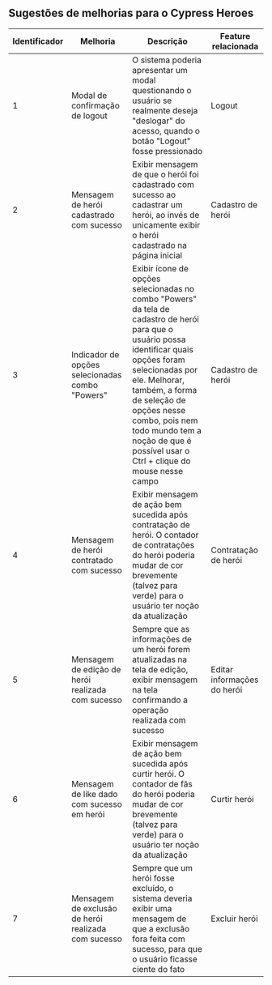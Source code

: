 ## Sugestões de melhorias para o Cypress Heroes

Identificador | Melhoria | Descrição | Feature relacionada
--------------|----------|-----------|--------------------
1 | Modal de confirmação de logout |  O sistema poderia apresentar um modal questionando o usuário se realmente deseja "deslogar" do acesso, quando o botão "Logout" fosse pressionado | Logout
2 | Mensagem de herói cadastrado com sucesso | Exibir mensagem de que o herói foi cadastrado com sucesso ao cadastrar um herói, ao invés de unicamente exibir o herói cadastrado na página inicial | Cadastro de herói
3 | Indicador de opções selecionadas combo "Powers" | Exibir ícone de opções selecionadas no combo "Powers" da tela de cadastro de herói para que o usuário possa identificar quais opções foram selecionadas por ele. Melhorar, também, a forma de seleção de opções nesse combo, pois nem todo mundo tem a noção de que é possível usar o Ctrl + clique do mouse nesse campo | Cadastro de herói
4 | Mensagem de herói contratado com sucesso | Exibir mensagem de ação bem sucedida após contratação de herói. O contador de contratações do herói poderia mudar de cor brevemente (talvez para verde) para o usuário ter noção da atualização | Contratação de herói
5 | Mensagem de edição de herói realizada com sucesso | Sempre que as informações de um herói forem atualizadas na tela de edição, exibir mensagem na tela confirmando a operação realizada com sucesso | Editar informações do herói
6 | Mensagem de like dado com sucesso em herói | Exibir mensagem de ação bem sucedida após curtir herói. O contador de fãs do herói poderia mudar de cor brevemente (talvez para verde) para o usuário ter noção da atualização | Curtir herói
7 | Mensagem de exclusão de herói realizada com sucesso | Sempre que um herói fosse excluído, o sistema deveria exibir uma mensagem de que a exclusão fora feita com sucesso, para que o usuário ficasse ciente do fato | Excluir herói